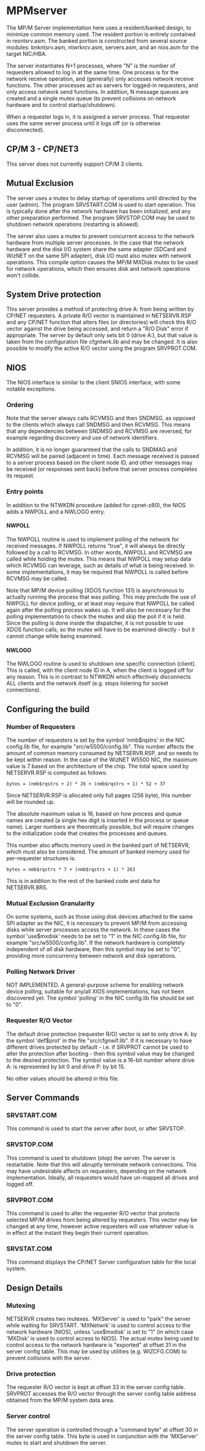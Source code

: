 # MPMserver

The MP/M Server implementation here uses a resident/banked design,
to minimize common memory used.
The resident portion is entirely contained in resntsrv.asm.
The banked portion is constructed from several source modules:
bnkntsrv.asm, ntwrkrcv.asm, servers.asm, and an nios.asm for
the target NIC/HBA.

The server instantiates N+1 processes, where "N" is the number
of requesters allowed to log in at the same time.
One process is for the network receive operation, and (generally) only accesses
network receive functions.
The other processes act as servers for logged-in requesters,
and only access network send functions. In addition, N message queues
are created and a single mutex queue (to prevent collisions on network hardware
and to control startup/shutdown).

When a requester logs in, it is assigned a server process.
That requester uses the same server process until it logs off
(or is otherwise disconnected).

## CP/M 3 - CP/NET3
This server does not currently support CP/M 3 clients.

## Mutual Exclusion
The server uses a mutex to delay startup of operations until
directed by the user (admin). The program SRVSTART.COM is used to start operation.
This is typically done after the network hardware has been initialized,
and any other preparation performed. The program SRVSTOP.COM may be used
to shutdown network operations (restarting is allowed).

The server also uses a mutex to prevent concurrent access to the network
hardware from multiple server processes. In the case that the network
hardware and the disk I/O system share the same adapter (SDCard and WizNET
on the same SPI adapter), disk I/O must also mutex with network operations.
This compile option causes the MP/M MXDisk mutex to be used for network
operations, which then ensures disk and network operations won't collide.

## System Drive protection
This server provides a method of protecting drive A: from being written by
CP/NET requesters. A private R/O vector is maintained in NETSERVR.RSP
and any CP/NET function that alters files (or directories) will check
this R/O vector against the drive being accessed, and return a "R/O Disk"
error if appropriate.
The server by default only sets bit 0 (drive A:),
but that value is taken from the configuration
file cfgntwrk.lib and may be changed.
It is also possible to modify the
active R/O vector using the program SRVPROT.COM.

## NIOS
The NIOS interface is similar to the client SNIOS interface, with some
notable exceptions.

### Ordering
Note that the server always calls RCVMSG and then SNDMSG,
as opposed to the clients which always call SNDMSG and then RCVMSG. This means
that any dependencies between SNDMSG and RCVMSG are reversed, for example
regarding discovery and use of network identifiers.

In addition, it is no longer guaranteed that the calls to SNDMAG and RCVMSG will be paired
(adjacent in time). Each message received is passed to a server process based
on the client node ID, and other messages may be received (or responses sent back)
before that server process completes its request.

### Entry points
In addition to the NTWKDN procedure (added for cpnet-z80),
the NIOS adds a NWPOLL and a NWLOGO entry.

#### NWPOLL
The NWPOLL routine is used to implement polling of the network for received messages.
If NWPOLL returns "true", it will always be directly followed by a call to RCVMSG.
In other words, NWPOLL and RCVMSG are called while holding the mutex. This means that
NWPOLL may setup data which RCVMSG can leverage, such as details of what is
being received. In some implementations, it may be required that NWPOLL is called
before RCVMSG may be called.

Note that MP/M device polling (XDOS function 131) is asynchronous to actually running
the process that was polling. This may preclude the use of NWPOLL for device polling,
or at least may require that NWPOLL be called again after the polling process wakes up.
It will also be necessary for the polling implementation to check the mutex
and skip the poll if it is held. Since the polling is done inside the dispatcher,
it is not possible to use XDOS function calls, so the mutex will have to be examined
directly - but it cannot change while being examined.

#### NWLOGO
The NWLOGO routine is used to shutdown one specific connection (client).
This is called, with the client node ID in A, when the client is logged off
for any reason.
This is in contrast to NTWKDN which effectively disconnects ALL clients
and the network itself (e.g. stops listening for socket connections).

## Configuring the build

### Number of Requesters
The number of requesters is set by the symbol 'nmb$rqstrs' in
the NIC config.lib file, for example "src/w5500/config.lib". This number
affects the amount of common memory consumed by NETSERVR.RSP, and so needs
to be kept within reason. In the case of the WizNET W5500 NIC, the maximum
value is 7 based on the architecture of the chip. The total space used by
NETSERVR.RSP is computed as follows:
```
bytes = (nmb$rqstrs + 2) * 26 + (nmb$rqstrs + 1) * 52 + 37
```
Since NETSERVR.RSP is allocated only full pages (256 byte),
this number will be rounded up.

The absolute maximum value is 16, based on how process and queue
names are created (a single hex digit is inserted in the process or queue name).
Larger numbers are theoretically possible, but
will require changes to the initialization code that creates the processes and queues.

This number also affects memory used in the banked part of NETSERVR,
which must also be considered. The amount of banked memory used for
per-requester structures is:
```
bytes = nmb$rqstrs * 7 + (nmb$rqstrs + 1) * 263
```
This is in addition to the rest of the banked code and data for NETSERVR.BRS.

### Mutual Exclusion Granularity
On some systems, such as those using disk devices attached to the same
SPI adapter as the NIC, it is necessary to prevent MP/M from accessing disks while
server processes access the network.
In these cases the symbol 'use$mxdisk' needs to be set to "1"
in the NIC config.lib file, for example "src/w5500/config.lib".
If the network hardware is completely independent of *all* disk
hardware, then this symbol may be set to "0", providing more
concurrency between network and disk operations.

### Polling Network Driver
NOT IMPLEMENTED. A general-purpose scheme for enabling network device polling,
suitable for any/all XIOS implementations, has not been discovered yet.
The symbol 'polling' in the NIC config.lib file should be set to "0".

### Requester R/O Vector
The default drive protection (requester R/O) vector is set to only drive A:
by the symbol 'def$prot' in the file "src/cfgnwif.lib".
If it is necessary to have different drives protected by default -
i.e. if SRVPROT cannot be used to alter the protection after booting -
then this symbol value may be changed to the desired protection.
The symbol value is a 16-bit number where drive A: is represented by
bit 0 and drive P: by bit 15.

No other values should be altered in this file.

## Server Commands

### SRVSTART.COM
This command is used to start the server after boot, or after SRVSTOP.

### SRVSTOP.COM
This command is used to shutdown (stop) the server. The server is restartable.
Note that this will abruptly terminate network connections.
This may have undesirable affects on requesters, depending on the network
implementation.
Ideally, all requesters would have un-mapped all drives and logged off.

### SRVPROT.COM
This command is used to alter the requester R/O vector that protects selected
MP/M drives from being altered by requesters. This vector may be changed at any time,
however active requesters will use whatever value is in effect at the instant
they begin their current operation.

### SRVSTAT.COM
This command displays the CP/NET Server configuration table for the local system.

## Design Details

### Mutexing
NETSERVR creates two mutexes.
'MXServer' is used to "park" the server while waiting for SRVSTART.
'MXNetwrk' is used to control access to the network hardware (NIOS),
unless 'use$mxdisk' is set to "1" (in which case 'MXDisk' is used to control
access to NIOS). The actual mutex being used to control access to the
network hardware is "exported" at offset 31 in the server config table.
This may be used by utilities (e.g. WIZCFG.COM) to prevent collisions
with the server.

### Drive protection
The requester R/O vector is kept at offset 33 in the server config table.
SRVPROT accesses the R/O vector through the server config table address
obtained from the MP/M system data area.

### Server control
The server operation is controlled through a "command byte" at offset 30
in the server config table.
This byte is used in conjunction with the 'MXServer' mutex to start and shutdown
the server.
